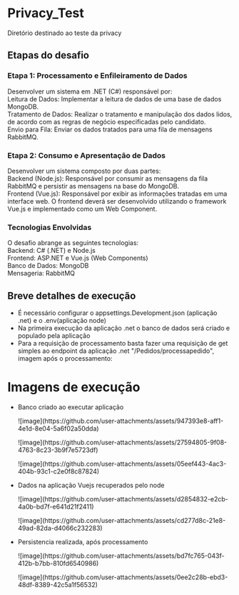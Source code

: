 # Privacy_Test
Diretório destinado ao teste da privacy

## Etapas do desafio
### Etapa 1: Processamento e Enfileiramento de Dados
Desenvolver um sistema em .NET (C#) responsável por:<br>
Leitura de Dados: Implementar a leitura de dados de uma base de dados MongoDB.<br>
Tratamento de Dados: Realizar o tratamento e manipulação dos dados lidos, de acordo com as regras de negócio especificadas pelo candidato.<br>
Envio para Fila: Enviar os dados tratados para uma fila de mensagens RabbitMQ.

 
### Etapa 2: Consumo e Apresentação de Dados
Desenvolver um sistema composto por duas partes:<br>
Backend (Node.js): Responsável por consumir as mensagens da fila RabbitMQ e persistir as mensagens na base do MongoDB.<br>
Frontend (Vue.js): Responsável por exibir as informações tratadas em uma interface web. O frontend deverá ser desenvolvido utilizando o framework Vue.js e implementado como um Web Component.

### Tecnologias Envolvidas
O desafio abrange as seguintes tecnologias:<br>
Backend: C# (.NET) e Node.js<br>
Frontend: ASP.NET e Vue.js (Web Components)<br>
Banco de Dados: MongoDB<br>
Mensageria: RabbitMQ

## Breve detalhes de execução
<ul>
  <li>É necessário configurar o appsettings.Development.json (aplicação .net) e o .env(aplicação node)</li>
  <li>Na primeira execução da aplicação .net o banco de dados será criado e populado pela aplicação</li>
  <li>Para a requisição de processamento basta fazer uma requisição de get simples ao endpoint da aplicação .net "/Pedidos/processapedido", imagem após o processamento:</li>
</ul>

# Imagens de execução
<ul>
  <li>
    <p>Banco criado ao executar aplicação</p>
    <p>![image](https://github.com/user-attachments/assets/947393e8-aff1-4e1d-8e04-5a6f02a50dda)</p>
    <p>![image](https://github.com/user-attachments/assets/27594805-9f08-4763-8c23-3b9f7e5723df)</p>
    <p>![image](https://github.com/user-attachments/assets/05eef443-4ac3-404b-93c1-c2e0f8c87824)</p>
  </li>
  <li>
    <p>Dados na aplicação Vuejs recuperados pelo node</p>
    <p>![image](https://github.com/user-attachments/assets/d2854832-e2cb-4a0b-bd7f-e641d21f2411)</p>
    <p>![image](https://github.com/user-attachments/assets/cd277d8c-21e8-49ad-82da-d4066c232283)</p>
  </li>
  <li>
    <p>Persistencia realizada, após processamento</p>
    <p>![image](https://github.com/user-attachments/assets/bd7fc765-043f-412b-b7bb-810fd6540986)</p>
    <p>![image](https://github.com/user-attachments/assets/0ee2c28b-ebd3-48df-8389-42c5a1f56532)</p>
  </li>
</ul>
